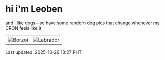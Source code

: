 # hi i'm Leoben

and i like dogs—so have some random dog pics that change whenever my CRON feels like it

|  |  |
|--------|----------|
| ![Borzoi](https://random-dog-vercel.vercel.app/api/random-borzoi?v=1761456426) | ![Labrador](https://random-dog-vercel.vercel.app/api/random-labrador?v=1761456426) |

Last updated: 2025-10-26 13:27 PHT
